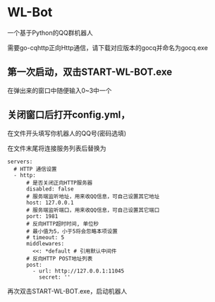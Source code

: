 # WL-Bot
一个基于Python的QQ群机器人

需要go-cqhttp正向Http通信，请下载对应版本的gocq并命名为gocq.exe

## 第一次启动，双击START-WL-BOT.exe

在弹出来的窗口中随便输入0~3中一个

## 关闭窗口后打开config.yml，

在文件开头填写你机器人的QQ号(密码选填)

在文件末尾将连接服务列表后替换为

```
servers:
  # HTTP 通信设置
  - http:
      # 是否关闭正向HTTP服务器
      disabled: false
      # 服务端监听地址，用来收QQ信息，可自己设置其它地址
      host: 127.0.0.1
      # 服务端监听端口，用来收QQ信息，可自己设置其它端口
      port: 1981
      # 反向HTTP超时时间, 单位秒
      # 最小值为5，小于5将会忽略本项设置
      # timeout: 5
      middlewares:
        <<: *default # 引用默认中间件
      # 反向HTTP POST地址列表
      post:
        - url: http://127.0.0.1:11045
          secret: ''
```

再次双击START-WL-BOT.exe，启动机器人

